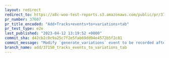 ```yaml
---
layout: redirect
redirect_to: https://a8c-woo-test-reports.s3.amazonaws.com/public/pr/37607/e2e/index.html
pr_number: 37607
pr_title_encoded: "Add+Tracks+events+to+variations+tab"
pr_test_type: e2e
last_published: "2023-04-12 13:19:52 +0000"
commit_sha: d42cb2c0c9a25c7f2e5fab69dd94e4572b5f2c81
commit_message: "Modify `generate_variations` event to be recorded after confirmation"
branch_name: add/37150_tracks_events_to_variations_tab
---
```

